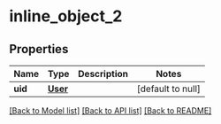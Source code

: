# inline_object_2
## Properties

| Name | Type | Description | Notes |
|------------ | ------------- | ------------- | -------------|
| **uid** | [**User**](User.md) |  | [default to null] |

[[Back to Model list]](../README.md#documentation-for-models) [[Back to API list]](../README.md#documentation-for-api-endpoints) [[Back to README]](../README.md)

